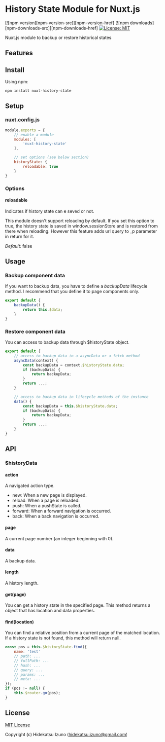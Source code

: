 # History State Module for Nuxt.js 

[![npm version][npm-version-src]][npm-version-href]
[![npm downloads][npm-downloads-src]][npm-downloads-href]
[![License: MIT](https://img.shields.io/badge/License-MIT-blue.svg)](LICENSE)

Nuxt.js module to backup or restore historical states

## Features

## Install

Using npm:

```
npm install nuxt-history-state
```

## Setup

### nuxt.config.js

```javascript
module.exports = {
    // enable a module
    modules: [
        'nuxt-history-state'
    ],

    // set options (see below section)
    historyState: {
        reloadable: true
    }
}
```

### Options

#### reloadable

Indicates if history state can e seved or not.

This module doesn't support reloading by default. If you set this option to true, 
the history state is saved in window.sessionStore and is restored from there when
reloading. However this feature adds url query to _p parameter in return for it.

*Default:* false

## Usage

### Backup component data

If you want to backup data, you have to define a *backupData* lifecycle method.
I recommend that you define it to page components only.

```javascript
export default {
    backupData() {
        return this.$data;
    }
}
```

### Restore component data

You can access to backup data through $historyState object.

```javascript
export default {
    // access to backup data in a asyncData or a fetch method
    asyncData(context) {
        const backupData = context.$historyState.data;
        if (backupData) {
            return backupData;
        }
        return ...;
    }

    // access to backup data in lifecycle methods of the instance
    data() {
        const backupData = this.$historyState.data;
        if (backupData) {
            return backupData;
        }
        return ...;
    }
}
```

## API

### $historyData

#### action

A navigated action type.

- new: When a new page is displayed.
- reload: When a page is reloaded.
- push: When a pushState is called.
- forward: When a forward navigation is occurred.
- back: When a back navigation is occurred.

#### page

A current page number (an integer beginning with 0).

#### data

A backup data.

#### length

A history length.

#### get(page)

You can get a history state in the specified page.
This method returns a object that has location and data properties.

#### find(location)

You can find a relative position from a current page of the matched location.
If a history state is not found, this method will return null.

```javascript
const pos = this.$historyState.find({
    name: 'test'
    // path: ...
    // fullPath: ...
    // hash: ...
    // query: ...
    // params: ...
    // meta: ...
});
if (pos != null) {
    this.$router.go(pos);
}
```

## License

[MIT License](./LICENSE)

Copyright (c) Hidekatsu Izuno (hidekatsu.izuno@gmail.com)